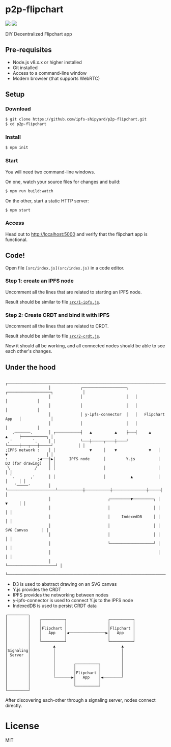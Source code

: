 # p2p-flipchart

<a href="https://protocol.io"><img src="https://img.shields.io/badge/made%20by-Protocol%20Labs-blue.svg?style=flat-square" /></a>
<a href="http://webchat.freenode.net/?channels=%23ipfs"><img src="https://img.shields.io/badge/freenode-%23ipfs-blue.svg?style=flat-square" /></a>

DIY Decentralized Flipchart app

## Pre-requisites

* Node.js v8.x.x or higher installed
* Git installed
* Access to a command-line window
* Modern browser (that supports WebRTC)

## Setup

### Download

```bash
$ git clone https://github.com/ipfs-shipyard/p2p-flipchart.git
$ cd p2p-flipchart
```

### Install

```bash
$ npm init
````

### Start

You will need two command-line windows.

On one, watch your source files for changes and build:

```bash
$ npm run build:watch
```

On the other, start a static HTTP server:

```bash
$ npm start
```

### Access

Head out to [http://localhost:5000](http://localhost:5000) and verify that the flipchart app is functional.


## Code!

Open file `[src/index.js](src/index.js)` in a code editor.

### Step 1: create an IPFS node

Uncomment all the lines that are related to starting an IPFS node.

Result should be similar to file [`src/1-ipfs.js`](src/1-ipfs.js).

### Step 2: Create CRDT and bind it with IPFS

Uncomment all the lines that are related to CRDT.

Result should be similar to file [`src/2-crdt.js`](src/2-crdt.js).

Now it should all be working, and all connected nodes should be able to see each other's changes.


## Under the hood

```
                   ┌───────────────────────────────────────────────────────────────────────┐
                   │             ┌───────────────────┐   ┌───────────────────┐             │
                   │             │                   │   │                   │             │
                   │             │                   │   │                   │             │
                   │             │ y-ipfs-connector  │   │   Flipchart App   │             │
                   │             │                   │   │                   │             │
   .───────.       │ ┌───────────┤   ▲          ▲    ├───┤     ▲       ▲     ├───────────┐ │
 ,'         `.     │ │           └───┼─────┬────┼────┘   └─────┼───┬───┼─────┘           │ │
;IPFS network :    │ │               ▼     │    ▼              ▼   │   ▼                 │ │
:             ;◀───┼▶│      IPFS node      │         Y.js          │  D3 (for drawing)   │ │
 ╲           ╱     │ │                     │                       │                     │ │
  `.       ,'      │ │                     │           ▲           │               │     │ │
    `─────'        │ └─────────────────────┴───────────┼───────────┼───────────────┼─────┤ │
                   │                         ┌─────────▼─────────┐ │               ▼     │ │
                   │                         │                   │ │                     │ │
                   │                         │     IndexedDB     │ │                     │ │
                   │                         │                   │ │     SVG Canvas      │ │
                   │                         │                   │ │                     │ │
                   │                         └───────────────────┘ │                     │ │
                   │                                               │                     │ │
                   │                                               └─────────────────────┘ │
                   └───────────────────────────────────────────────────────────────────────┘
```

* D3 is used to abstract drawing on an SVG canvas
* Y.js provides the CRDT
* IPFS provides the networking between nodes
* y-ipfs-connector is used to connect Y.js to the IPFS node
* IndexedDB is used to persist CRDT data

```
┌─────────┐
│         │    ┌──────────┐                  ┌──────────┐
│         │    │          │                  │          │
│         │    │Flipchart │                  │Flipchart │
│         │    │   App    │◀────────────────▶│   App    │
│         │    │          │                  │          │
│         │    └──────────┘                  └──────────┘
│         │          ▲                             ▲
│Signaling│          │                             │
│ Server  │          │                             │
│         │          │                             │
│         │          │        ┌──────────┐         │
│         │          │        │          │         │
│         │          │        │Flipchart │         │
│         │          └───────▶│   App    │◀────────┘
│         │                   │          │
│         │                   └──────────┘
└─────────┘
```

After discovering each-other through a signaling server, nodes connect directly.


# License

MIT

